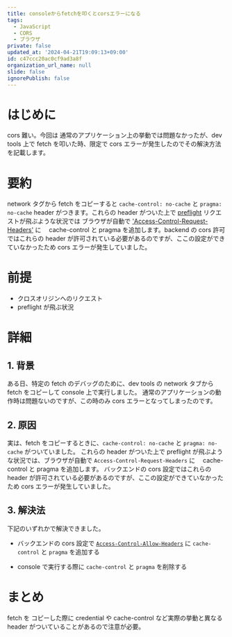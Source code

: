 ```yaml
---
title: consoleからfetchを叩くとcorsエラーになる
tags:
  - JavaScript
  - CORS
  - ブラウザ
private: false
updated_at: '2024-04-21T19:09:13+09:00'
id: c47ccc20ac0cf9ad3a8f
organization_url_name: null
slide: false
ignorePublish: false
---
```


# はじめに

cors 難い。今回は 通常のアプリケーション上の挙動では問題なかったが、dev tools 上で fetch を叩いた時、限定で cors エラーが発生したのでその解決方法を記載します。

# 要約

network タグから fetch をコピーすると `cache-control: no-cache` と `pragma: no-cache` header がつきます。これらの header がついた上で [preflight](https://developer.mozilla.org/ja/docs/Glossary/Preflight_request) リクエストが飛ぶような状況では ブラウザが自動で ['Access-Control-Request-Headers'](https://developer.mozilla.org/ja/docs/Web/HTTP/Headers/Access-Control-Request-Headers) に　 cache-control と pragma を追加します。backend の cors 許可ではこれらの header が許可されている必要があるのですが、ここの設定ができていなかったため cors エラーが発生していました。

# 前提

- クロスオリジンへのリクエスト
- preflight が飛ぶ状況

# 詳細

## 1. 背景

ある日、特定の fetch のデバッグのために、dev tools の network タブから fetch をコピーして console 上で実行しました。
通常のアプリケーションの動作時は問題ないのですが、この時のみ cors エラーとなってしまったのです。

## 2. 原因

実は、fetch をコピーするときに、`cache-control: no-cache` と `pragma: no-cache` がついていました。
これらの header がついた上で preflight が飛ぶような状況では、ブラウザが自動で `Access-Control-Request-Headers` に　 cache-control と pragma を追加します。
バックエンドの cors 設定ではこれらの header が許可されている必要があるのですが、ここの設定ができていなかったため cors エラーが発生していました。

## 3. 解決法

下記のいずれかで解決できました。

- バックエンドの cors 設定で [`Access-Control-Allow-Headers`](https://developer.mozilla.org/ja/docs/Web/HTTP/Headers/Access-Control-Allow-Headers) に `cache-control` と `pragma` を追加する

- console で実行する際に `cache-control` と `pragma` を削除する

# まとめ

fetch を コピーした際に credential や cache-control など実際の挙動と異なる header がついていることがあるので注意が必要。
